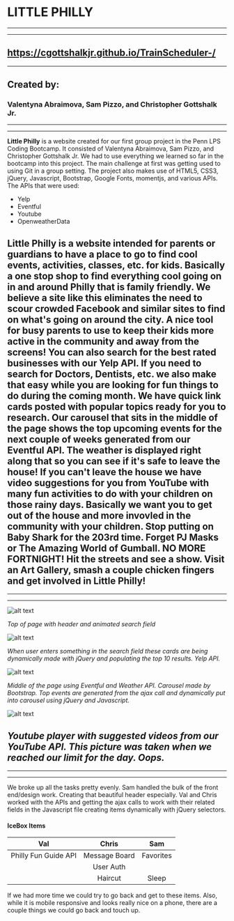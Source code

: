 # LITTLE PHILLY
---
---
https://cgottshalkjr.github.io/TrainScheduler-/
---
---

## Created by:
### Valentyna Abraimova, Sam Pizzo, and Christopher Gottshalk Jr.
---
---
**Little Philly** is a website created for our first group project in the Penn LPS Coding Bootcamp. It consisted of Valentyna Abraimova, Sam Pizzo, and Christopher Gottshalk Jr. 
We had to use everything we learned so far in the bootcamp into this project. The main challenge at first was getting used to using Git in a group setting. The project also makes use of HTML5, CSS3, jQuery, Javascript, Bootstrap, Google Fonts, momentjs, and various APIs.
The APIs that were used: 
- Yelp
- Eventful
- Youtube
- OpenweatherData

**Little Philly** is a website intended for parents or guardians to have a place to go to find cool events, activities, classes, etc. for kids. Basically a one stop shop to find everything cool going on in and around Philly that is family friendly. We believe a site like this eliminates the need to scour crowded Facebook and similar sites to find on what's going on around the city. A nice tool for busy parents to use to keep their kids more active in the community and away from the screens! You can also search for the best rated businesses with our Yelp API. If you need to search for Doctors, Dentists, etc. we also make that easy while you are looking for fun things to do during the coming month. We have quick link cards posted with popular topics ready for you to research. Our carousel that sits in the middle of the page shows the top upcoming events for the next couple of weeks generated from our Eventful API. The weather is displayed right along that so you can see if it's safe to leave the house! If you can't leave the house we have video suggestions for you from YouTube with many fun activities to do with your children on those rainy days.
Basically we want you to get out of the house and more invovled in the community with your children. Stop putting on Baby Shark for the 203rd time. Forget PJ Masks or The Amazing World of Gumball. NO MORE FORTNIGHT! Hit the streets and see a show. Visit an Art Gallery, smash a couple chicken fingers and get involved in Little Philly!
---
---
---
![alt text](assets/images/top.png "Top of Page")

*Top of page with header and animated search field*

![alt text](assets/images/cardresults.png "Result Cards")

*When user enters something in the search field these cards are being dynamically made with jQuery and populating the top 10 results. Yelp API.*

![alt text](assets/images/middle.png "Middle of Page")

*Middle of the page using Eventful and Weather API. Carousel made by Bootstrap. Top events are generated from the ajax call and dynamically put into carousel using jQuery and Javascript.*

![alt text](assets/images/bottom.png "Bottom of Page")

*Youtube player with suggested videos from our YouTube API. This picture was taken when we reached our limit for the day. Oops.*
---
---
---
We broke up all the tasks pretty evenly. Sam handled the bulk of the front end/design work. Creating that beautiful header especially. Val and Chris worked with the APIs and getting the ajax calls to work with their related fields in the Javascript file creating items dynamically with jQuery selectors.

#### IceBox Items

| Val           | Chris           | Sam        |
|:-------------:|:-------------:|:------------:|
|Philly Fun Guide API | Message Board | Favorites    |
|      | User Auth     |          |
| |    Haircut   | Sleep         |

If we had more time we could try to go back and get to these items. Also, while it is mobile responsive and looks really nice on a phone, there are a couple things we could go back and touch up.



